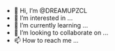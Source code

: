 - 👋 Hi, I’m @DREAMUPZCL
- 👀 I’m interested in ...
- 🌱 I’m currently learning ...
- 💞️ I’m looking to collaborate on ...
- 📫 How to reach me ...

<!---
DREAMUPZCL/DREAMUPZCL is a ✨ special ✨ repository because its `README.md` (this file) appears on your GitHub profile.
You can click the Preview link to take a look at your changes.
--->
